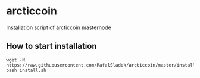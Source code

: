 # arcticcoin
Installation script of arcticcoin masternode

## How to start installation
```
wget -N https://raw.githubusercontent.com/RafalSladek/arcticcoin/master/install.sh
bash install.sh
```
